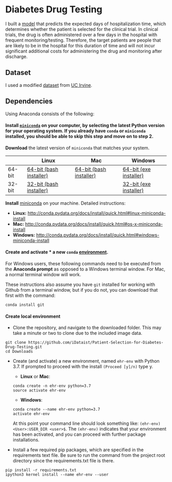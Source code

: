 # Diabetes Drug Testing
I built a [model](https://github.com/iDataist/Patient-Selection-for-Diabetes-Drug-Testing/blob/master/src/patient_selection.ipynb) that predicts the expected days of hospitalization time, which determines whether the patient is selected for the clinical trial. In clinical trials, the drug is often administered over a few days in the hospital with frequent monitoring/testing. Therefore, the target patients are people that are likely to be in the hospital for this duration of time and will not incur significant additional costs for administering the drug and monitoring after discharge.  

## Dataset
I used a modified [dataset](https://github.com/iDataist/Patient-Selection-for-Diabetes-Drug-Testing/blob/master/src/data/final_project_dataset.csv) from [UC Irvine](https://archive.ics.uci.edu/ml/datasets/Diabetes+130-US+hospitals+for+years+1999-2008).

## Dependencies
Using Anaconda consists of the following:

#### Install [`miniconda`](http://conda.pydata.org/miniconda.html) on your computer, by selecting the latest Python version for your operating system. If you already have `conda` or `miniconda` installed, you should be able to skip this step and move on to step 2.

**Download** the latest version of `miniconda` that matches your system.

|        | Linux | Mac | Windows |
|--------|-------|-----|---------|
| 64-bit | [64-bit (bash installer)][lin64] | [64-bit (bash installer)][mac64] | [64-bit (exe installer)][win64]
| 32-bit | [32-bit (bash installer)][lin32] |  | [32-bit (exe installer)][win32]

[win64]: https://repo.continuum.io/miniconda/Miniconda3-latest-Windows-x86_64.exe
[win32]: https://repo.continuum.io/miniconda/Miniconda3-latest-Windows-x86.exe
[mac64]: https://repo.continuum.io/miniconda/Miniconda3-latest-MacOSX-x86_64.sh
[lin64]: https://repo.continuum.io/miniconda/Miniconda3-latest-Linux-x86_64.sh
[lin32]: https://repo.continuum.io/miniconda/Miniconda3-latest-Linux-x86.sh

**Install** [miniconda](http://conda.pydata.org/miniconda.html) on your machine. Detailed instructions:

- **Linux:** http://conda.pydata.org/docs/install/quick.html#linux-miniconda-install
- **Mac:** http://conda.pydata.org/docs/install/quick.html#os-x-miniconda-install
- **Windows:** http://conda.pydata.org/docs/install/quick.html#windows-miniconda-install

#### Create and activate * a new `conda` [environment](http://conda.pydata.org/docs/using/envs.html).

For Windows users, these following commands need to be executed from the **Anaconda prompt** as opposed to a Windows terminal window. For Mac, a normal terminal window will work.

These instructions also assume you have `git` installed for working with Github from a terminal window, but if you do not, you can download that first with the command:
```
conda install git
```

#### Create local environment

- Clone the repository, and navigate to the downloaded folder. This may take a minute or two to clone due to the included image data.
```
git clone https://github.com/iDataist/Patient-Selection-for-Diabetes-Drug-Testing.git
cd Downloads
```

- Create (and activate) a new environment, named `ehr-env` with Python 3.7. If prompted to proceed with the install `(Proceed [y]/n)` type y.

	- __Linux__ or __Mac__:
	```
	conda create -n ehr-env python=3.7
	source activate ehr-env
	```
	- __Windows__:
	```
	conda create --name ehr-env python=3.7
	activate ehr-env
	```

	At this point your command line should look something like: `(ehr-env) <User>:USER_DIR <user>$`. The `(ehr-env)` indicates that your environment has been activated, and you can proceed with further package installations.


- Install a few required pip packages, which are specified in the requirements text file. Be sure to run the command from the project root directory since the requirements.txt file is there.
```
pip install -r requirements.txt
ipython3 kernel install --name ehr-env --user

```
